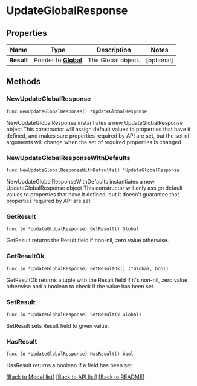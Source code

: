 # UpdateGlobalResponse

## Properties

Name | Type | Description | Notes
------------ | ------------- | ------------- | -------------
**Result** | Pointer to [**Global**](Global.md) | The Global object. | [optional] 

## Methods

### NewUpdateGlobalResponse

`func NewUpdateGlobalResponse() *UpdateGlobalResponse`

NewUpdateGlobalResponse instantiates a new UpdateGlobalResponse object
This constructor will assign default values to properties that have it defined,
and makes sure properties required by API are set, but the set of arguments
will change when the set of required properties is changed

### NewUpdateGlobalResponseWithDefaults

`func NewUpdateGlobalResponseWithDefaults() *UpdateGlobalResponse`

NewUpdateGlobalResponseWithDefaults instantiates a new UpdateGlobalResponse object
This constructor will only assign default values to properties that have it defined,
but it doesn't guarantee that properties required by API are set

### GetResult

`func (o *UpdateGlobalResponse) GetResult() Global`

GetResult returns the Result field if non-nil, zero value otherwise.

### GetResultOk

`func (o *UpdateGlobalResponse) GetResultOk() (*Global, bool)`

GetResultOk returns a tuple with the Result field if it's non-nil, zero value otherwise
and a boolean to check if the value has been set.

### SetResult

`func (o *UpdateGlobalResponse) SetResult(v Global)`

SetResult sets Result field to given value.

### HasResult

`func (o *UpdateGlobalResponse) HasResult() bool`

HasResult returns a boolean if a field has been set.


[[Back to Model list]](../README.md#documentation-for-models) [[Back to API list]](../README.md#documentation-for-api-endpoints) [[Back to README]](../README.md)


